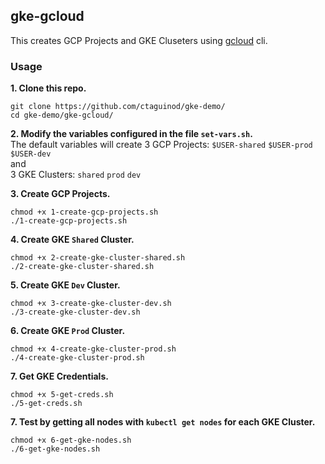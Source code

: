 ## gke-gcloud

This creates GCP Projects and GKE Cluseters using [gcloud](https://cloud.google.com/sdk/) cli.

### Usage

**1. Clone this repo.**
```
git clone https://github.com/ctaguinod/gke-demo/
cd gke-demo/gke-gcloud/
```

**2. Modify the variables configured in the file `set-vars.sh`.**  
The default variables will create 3 GCP Projects: `$USER-shared` `$USER-prod` `$USER-dev`  
and  
3 GKE Clusters: `shared` `prod` `dev`  

**3. Create GCP Projects.**
```
chmod +x 1-create-gcp-projects.sh
./1-create-gcp-projects.sh
```

**4. Create GKE `Shared` Cluster.**
```
chmod +x 2-create-gke-cluster-shared.sh
./2-create-gke-cluster-shared.sh
```

**5. Create GKE `Dev` Cluster.**
```
chmod +x 3-create-gke-cluster-dev.sh
./3-create-gke-cluster-dev.sh
```

**6. Create GKE `Prod` Cluster.**
```
chmod +x 4-create-gke-cluster-prod.sh
./4-create-gke-cluster-prod.sh
```

**7. Get GKE Credentials.**
```
chmod +x 5-get-creds.sh
./5-get-creds.sh
```

**7. Test by getting all nodes with `kubectl get nodes` for each GKE Cluster.**
```
chmod +x 6-get-gke-nodes.sh
./6-get-gke-nodes.sh
```
